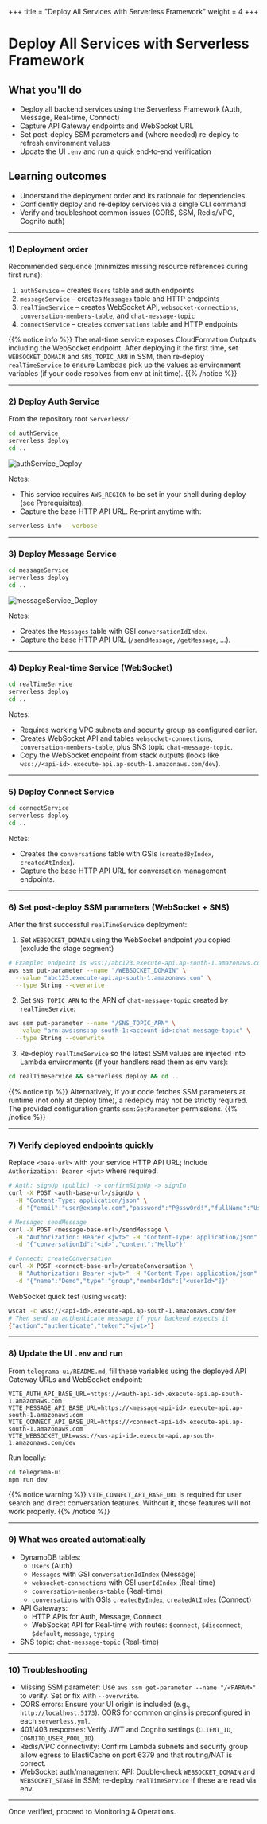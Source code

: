 +++
title = "Deploy All Services with Serverless Framework"
weight = 4
+++

# Deploy All Services with Serverless Framework

## What you'll do
- Deploy all backend services using the Serverless Framework (Auth, Message, Real-time, Connect)
- Capture API Gateway endpoints and WebSocket URL
- Set post-deploy SSM parameters and (where needed) re‑deploy to refresh environment values
- Update the UI `.env` and run a quick end‑to‑end verification

## Learning outcomes
- Understand the deployment order and its rationale for dependencies
- Confidently deploy and re‑deploy services via a single CLI command
- Verify and troubleshoot common issues (CORS, SSM, Redis/VPC, Cognito auth)

---

### 1) Deployment order

Recommended sequence (minimizes missing resource references during first runs):

1. `authService` – creates `Users` table and auth endpoints
2. `messageService` – creates `Messages` table and HTTP endpoints
3. `realTimeService` – creates WebSocket API, `websocket-connections`, `conversation-members-table`, and `chat-message-topic`
4. `connectService` – creates `conversations` table and HTTP endpoints

{{% notice info %}}
The real-time service exposes CloudFormation Outputs including the WebSocket endpoint. After deploying it the first time, set `WEBSOCKET_DOMAIN` and `SNS_TOPIC_ARN` in SSM, then re‑deploy `realTimeService` to ensure Lambdas pick up the values as environment variables (if your code resolves from env at init time).
{{% /notice %}}

---

### 2) Deploy Auth Service

From the repository root `Serverless/`:

```bash
cd authService
serverless deploy
cd ..
```
![authService_Deploy](/images/authService_deploy.png)

Notes:
- This service requires `AWS_REGION` to be set in your shell during deploy (see Prerequisites).
- Capture the base HTTP API URL. Re‑print anytime with:


```bash
serverless info --verbose
```

---

### 3) Deploy Message Service

```bash
cd messageService
serverless deploy
cd ..
```

![messageService_Deploy](/images/messageService_deploy.png)

Notes:
- Creates the `Messages` table with GSI `conversationIdIndex`.
- Capture the base HTTP API URL (`/sendMessage`, `/getMessage`, ...).

---

### 4) Deploy Real-time Service (WebSocket)

```bash
cd realTimeService
serverless deploy
cd ..
```

Notes:
- Requires working VPC subnets and security group as configured earlier.
- Creates WebSocket API and tables `websocket-connections`, `conversation-members-table`, plus SNS topic `chat-message-topic`.
- Copy the WebSocket endpoint from stack outputs (looks like `wss://<api-id>.execute-api.ap-south-1.amazonaws.com/dev`).

---

### 5) Deploy Connect Service

```bash
cd connectService
serverless deploy
cd ..
```

Notes:
- Creates the `conversations` table with GSIs (`createdByIndex`, `createdAtIndex`).
- Capture the base HTTP API URL for conversation management endpoints.

---

### 6) Set post-deploy SSM parameters (WebSocket + SNS)

After the first successful `realTimeService` deployment:

1) Set `WEBSOCKET_DOMAIN` using the WebSocket endpoint you copied (exclude the stage segment)

```bash
# Example: endpoint is wss://abc123.execute-api.ap-south-1.amazonaws.com/dev
aws ssm put-parameter --name "/WEBSOCKET_DOMAIN" \
  --value "abc123.execute-api.ap-south-1.amazonaws.com" \
  --type String --overwrite
```

2) Set `SNS_TOPIC_ARN` to the ARN of `chat-message-topic` created by `realTimeService`:

```bash
aws ssm put-parameter --name "/SNS_TOPIC_ARN" \
  --value "arn:aws:sns:ap-south-1:<account-id>:chat-message-topic" \
  --type String --overwrite
```

3) Re‑deploy `realTimeService` so the latest SSM values are injected into Lambda environments (if your handlers read them as env vars):

```bash
cd realTimeService && serverless deploy && cd ..
```

{{% notice tip %}}
Alternatively, if your code fetches SSM parameters at runtime (not only at deploy time), a redeploy may not be strictly required. The provided configuration grants `ssm:GetParameter` permissions.
{{% /notice %}}

---

### 7) Verify deployed endpoints quickly

Replace `<base-url>` with your service HTTP API URL; include `Authorization: Bearer <jwt>` where required.

```bash
# Auth: signUp (public) -> confirmSignUp -> signIn
curl -X POST <auth-base-url>/signUp \
  -H "Content-Type: application/json" \
  -d '{"email":"user@example.com","password":"P@ssw0rd!","fullName":"User"}'

# Message: sendMessage
curl -X POST <message-base-url>/sendMessage \
  -H "Authorization: Bearer <jwt>" -H "Content-Type: application/json" \
  -d '{"conversationId":"<id>","content":"Hello"}'

# Connect: createConversation
curl -X POST <connect-base-url>/createConversation \
  -H "Authorization: Bearer <jwt>" -H "Content-Type: application/json" \
  -d '{"name":"Demo","type":"group","memberIds":["<userId>"]}'
```

WebSocket quick test (using `wscat`):

```bash
wscat -c wss://<api-id>.execute-api.ap-south-1.amazonaws.com/dev
# Then send an authenticate message if your backend expects it
{"action":"authenticate","token":"<jwt>"}
```

---

### 8) Update the UI `.env` and run

From `telegrama-ui/README.md`, fill these variables using the deployed API Gateway URLs and WebSocket endpoint:

```env
VITE_AUTH_API_BASE_URL=https://<auth-api-id>.execute-api.ap-south-1.amazonaws.com
VITE_MESSAGE_API_BASE_URL=https://<message-api-id>.execute-api.ap-south-1.amazonaws.com
VITE_CONNECT_API_BASE_URL=https://<connect-api-id>.execute-api.ap-south-1.amazonaws.com
VITE_WEBSOCKET_URL=wss://<ws-api-id>.execute-api.ap-south-1.amazonaws.com/dev
```

Run locally:

```bash
cd telegrama-ui
npm run dev
```

{{% notice warning %}}
`VITE_CONNECT_API_BASE_URL` is required for user search and direct conversation features. Without it, those features will not work properly.
{{% /notice %}}

---

### 9) What was created automatically

- DynamoDB tables:
  - `Users` (Auth)
  - `Messages` with GSI `conversationIdIndex` (Message)
  - `websocket-connections` with GSI `userIdIndex` (Real-time)
  - `conversation-members-table` (Real-time)
  - `conversations` with GSIs `createdByIndex`, `createdAtIndex` (Connect)
- API Gateways:
  - HTTP APIs for Auth, Message, Connect
  - WebSocket API for Real-time with routes: `$connect`, `$disconnect`, `$default`, `message`, `typing`
- SNS topic: `chat-message-topic` (Real-time)

---

### 10) Troubleshooting

- Missing SSM parameter: Use `aws ssm get-parameter --name "/<PARAM>"` to verify. Set or fix with `--overwrite`.
- CORS errors: Ensure your UI origin is included (e.g., `http://localhost:5173`). CORS for common origins is preconfigured in each `serverless.yml`.
- 401/403 responses: Verify JWT and Cognito settings (`CLIENT_ID`, `COGNITO_USER_POOL_ID`).
- Redis/VPC connectivity: Confirm Lambda subnets and security group allow egress to ElastiCache on port 6379 and that routing/NAT is correct.
- WebSocket auth/management API: Double‑check `WEBSOCKET_DOMAIN` and `WEBSOCKET_STAGE` in SSM; re‑deploy `realTimeService` if these are read via env.

---

Once verified, proceed to Monitoring & Operations.
